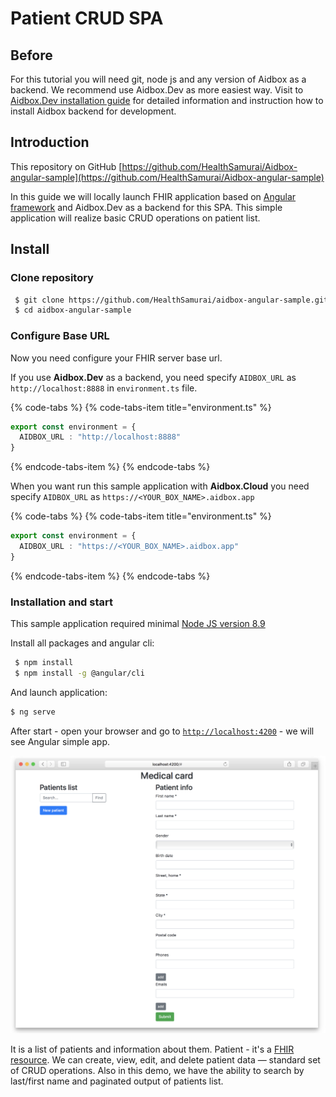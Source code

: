 # Patient CRUD SPA

## Before

For this tutorial you will need git, node js and any version of Aidbox as a backend. We recommend use Aidbox.Dev as more easiest way. Visit to [Aidbox.Dev installation guide](../devbox/) for detailed information and instruction how to install Aidbox backend for development.

## Introduction

This repository on GitHub [https://github.com/HealthSamurai/Aidbox-angular-sample](https://github.com/HealthSamurai/Aidbox-angular-sample)

In this guide we will locally launch FHIR application based on  [Angular framework](https://angular.io) and Aidbox.Dev as a backend for this SPA. This simple application will realize basic CRUD operations on patient list.

## Install

### Clone repository

```bash
 $ git clone https://github.com/HealthSamurai/aidbox-angular-sample.git
 $ cd aidbox-angular-sample
```

### Configure Base URL

Now you need configure your FHIR server base url.

If you use **Aidbox.Dev** as a backend, you need specify `AIDBOX_URL` as `http://localhost:8888` in `environment.ts` file.

{% code-tabs %}
{% code-tabs-item title="environment.ts" %}
```typescript
export const environment = {
  AIDBOX_URL : "http://localhost:8888"
}
```
{% endcode-tabs-item %}
{% endcode-tabs %}

When you want run this sample application with **Aidbox.Cloud** you need specify `AIDBOX_URL` as `https://<YOUR_BOX_NAME>.aidbox.app`

{% code-tabs %}
{% code-tabs-item title="environment.ts" %}
```typescript
export const environment = {
  AIDBOX_URL : "https://<YOUR_BOX_NAME>.aidbox.app"
}
```
{% endcode-tabs-item %}
{% endcode-tabs %}

### Installation and start

This sample application required minimal [Node JS version 8.9](https://nodejs.org/en/)

Install all packages and angular cli:

```bash
 $ npm install
 $ npm install -g @angular/cli
```

And launch application:

```bash
$ ng serve
```

After start - open your browser and go to [`http://localhost:4200`](http://localhost:4200) - we will see Angular simple app.

![](../.gitbook/assets/screenshot-2018-10-18-17.16.29%20%281%29.png)

It is a list of patients and information about them. Patient - it's a [FHIR resource](https://www.hl7.org/fhir/resourcelist.html). We can create, view, edit, and delete patient data — standard set of CRUD operations. Also in this demo, we have the ability to search by last/first name and paginated output of patients list.

